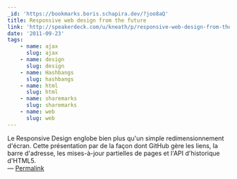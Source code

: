 ```yaml
---
_id: 'https://bookmarks.boris.schapira.dev/?joo8aQ'
title: Responsive web design from the future
link: 'http://speakerdeck.com/u/kneath/p/responsive-web-design-from-the-future'
date: '2011-09-23'
tags:
    - name: ajax
      slug: ajax
    - name: design
      slug: design
    - name: Hashbangs
      slug: hashbangs
    - name: html
      slug: html
    - name: sharemarks
      slug: sharemarks
    - name: web
      slug: web
---
```


Le Responsive Design englobe bien plus qu'un simple redimensionnement d'écran.
Cette présentation par de la façon dont GitHub gère les liens, la barre
d'adresse, les mises-à-jour partielles de pages et l'API d'historique d'HTML5.
<br>&#8212;
<a href="https://bookmarks.boris.schapira.dev/?joo8aQ" title="Permalink">Permalink</a>
